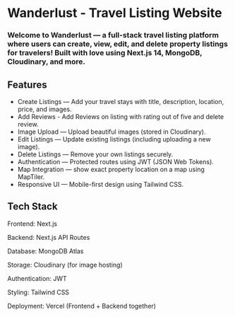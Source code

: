 # Wanderlust - Travel Listing Website
### Welcome to Wanderlust — a full-stack travel listing platform where users can create, view, edit, and delete property listings for travelers! Built with love using Next.js 14, MongoDB, Cloudinary, and more.

## Features
- Create Listings — Add your travel stays with title, description, location, price, and images.
- Add Reviews - Add Reviews on listing with rating out of five and delete review.
- Image Upload — Upload beautiful images (stored in Cloudinary).
- Edit Listings — Update existing listings (including uploading a new image).
- Delete Listings — Remove your own listings securely.
- Authentication — Protected routes using JWT (JSON Web Tokens).
- Map Integration — show exact property location on a map using MapTiler.
- Responsive UI — Mobile-first design using Tailwind CSS.

## Tech Stack
Frontend: Next.js

Backend: Next.js API Routes

Database: MongoDB Atlas

Storage: Cloudinary (for image hosting)

Authentication: JWT

Styling: Tailwind CSS

Deployment: Vercel (Frontend + Backend together)

